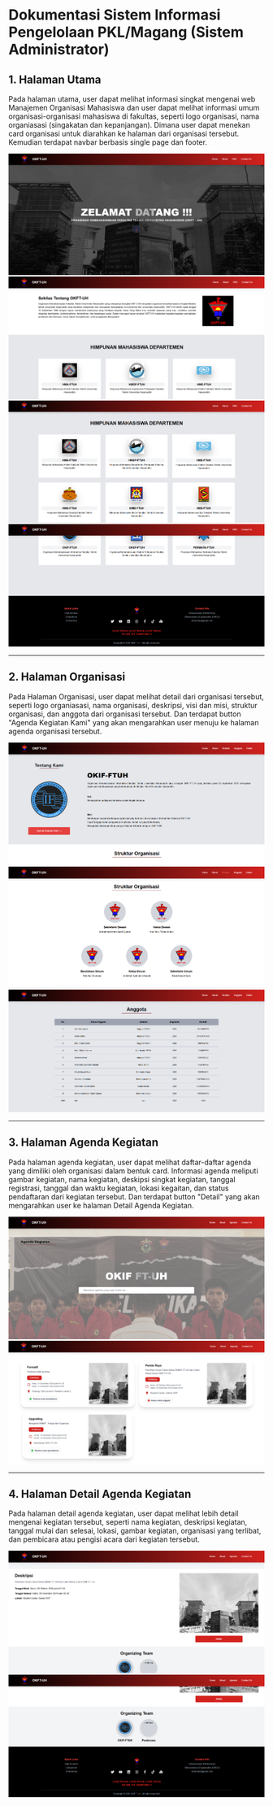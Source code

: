 # Dokumentasi Sistem Informasi Pengelolaan PKL/Magang (Sistem Administrator)

## 1. Halaman Utama

Pada halaman utama, user dapat melihat informasi singkat mengenai web Manajemen Organisasi Mahasiswa dan user dapat melihat informasi umum organisasi-organisasi mahasiswa di fakultas, seperti logo organisasi, nama organiasasi (singakatan dan kepanjangan). Dimana user dapat menekan card organisasi untuk diarahkan ke halaman dari organisasi tersebut. Kemudian terdapat navbar berbasis single page dan footer.

![alt text](./src/assets/image.png)
![alt text](./src/assets/image-1.png)
![alt text](./src/assets/image-2.png)
![alt text](./src/assets/image-3.png)

---

## 2. Halaman Organisasi

Pada Halaman Organisasi, user dapat melihat detail dari organisasi tersebut, seperti logo organiasasi, nama organisasi, deskripsi, visi dan misi, struktur organisasi, dan anggota dari organisasi tersebut. Dan terdapat button "Agenda Kegiatan Kami" yang akan mengarahkan user menuju ke halaman agenda organisasi tersebut.

![alt text](./src/assets/image-4.png)
![alt text](./src/assets/image-5.png)
![alt text](./src/assets/image-6.png)

---

## 3. Halaman Agenda Kegiatan

Pada halaman agenda kegiatan, user dapat melihat daftar-daftar agenda yang dimiliki oleh organisasi dalam bentuk card. Informasi agenda meliputi gambar kegiatan, nama kegiatan, deskipsi singkat kegiatan, tanggal registrasi, tanggal dan waktu kegiatan, lokasi kegaitan, dan status pendaftaran dari kegiatan tersebut. Dan terdapat button "Detail" yang akan mengarahkan user ke halaman Detail Agenda Kegiatan.

![alt text](./src/assets/image-7.png)
![alt text](./src/assets/image-8.png)

---

## 4. Halaman Detail Agenda Kegiatan

Pada halaman detail agenda kegiatan, user dapat melihat lebih detail mengenai kegiatan tersebut, seperti nama kegiatan, deskripsi kegiatan, tanggal mulai dan selesai, lokasi, gambar kegiatan, organisasi yang terlibat, dan pembicara atau pengisi acara dari kegiatan tersebut.

![alt text](./src/assets/image-9.png)
![alt text](./src/assets/image-10.png)